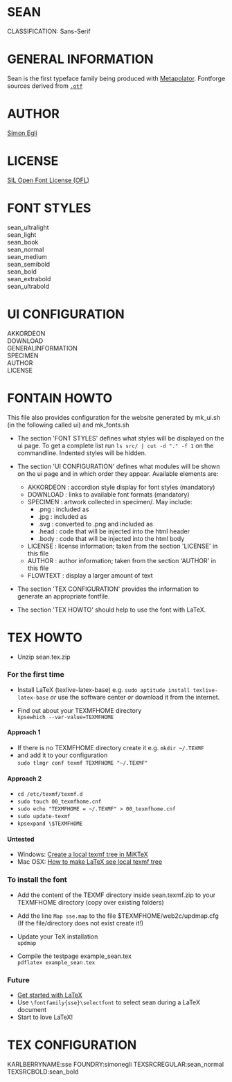 SEAN
====
CLASSIFICATION: Sans-Serif


GENERAL INFORMATION
===================
Sean is the first typeface family being produced with [Metapolator](http://metapolator.com/).
Fontforge sources derived from [`.otf`](https://github.com/davelab6/font-metapolator-sean)


AUTHOR
======
[Simon Egli](http://www.simonegli.com/)


LICENSE
=======
[SIL Open Font License (OFL)](http://scripts.sil.org/OFL)


FONT STYLES
===========
sean_ultralight    
     sean_light    
sean_book    
sean_normal    
sean_medium    
sean_semibold    
sean_bold    
sean_extrabold    
sean_ultrabold   


UI CONFIGURATION
================
AKKORDEON    
DOWNLOAD     
GENERALINFORMATION    
SPECIMEN     
AUTHOR     
LICENSE     


FONTAIN HOWTO
=============
This file also provides configuration for the website generated by 
mk_ui.sh (in the following called ui) and mk_fonts.sh

- The section 'FONT STYLES' defines what styles will be displayed on the ui 
  page. To get a complete list run `ls src/ | cut -d "." -f 1` on the 
  commandline. Indented styles will be hidden.

- The section 'UI CONFIGURATION' defines what modules will be shown on the ui 
  page and in which order they appear. Available elements are:

  - AKKORDEON :  accordion style display for font styles (mandatory)
  - DOWNLOAD  :  links to available font formats (mandatory)
  - SPECIMEN  :  artwork collected in specimen/. May include:
    - .png    :  included as <img>
    - .jpg    :  included as <img>
    - .svg    :  converted to .png and included as <img>
    - .head   :  code that will be injected into the html header
    - .body   :  code that will be injected into the html body
  - LICENSE   :  license information; 
                 taken from the section 'LICENSE' in this file
  - AUTHOR    :  author information; 
                 taken from the section 'AUTHOR' in this file
  - FLOWTEXT  :  display a larger amount of text        

- The section 'TEX CONFIGURATION' provides the information 
  to generate an appropriate fontfile.

- The section 'TEX HOWTO' should help to use the font
  with LaTeX.


TEX HOWTO
=========

- Unzip sean.tex.zip

### For the first time

- Install LaTeX (texlive-latex-base)
  e.g. `sudo aptitude install texlive-latex-base`
 _or_ use the software center 
 _or_ download it from the internet.

- Find out about your TEXMFHOME directory    
 `kpsewhich --var-value=TEXMFHOME`    

#### Approach **1**

- If there is no TEXMFHOME directory create it 
  e.g. `mkdir ~/.TEXMF`
- and add it to your configuration    
 `sudo tlmgr conf texmf TEXMFHOME "~/.TEXMF"`    

#### Approach **2**

- `cd /etc/texmf/texmf.d`
- `sudo touch 00_texmfhome.cnf`
- `sudo echo "TEXMFHOME = ~/.TEXMF" > 00_texmfhome.cnf`
- `sudo update-texmf`
- `kpsexpand \$TEXMFHOME`

#### Untested

- Windows: [Create a local texmf tree in MiKTeX](http://tex.stackexchange.com/questions/69483/create-a-local-texmf-tree-in-miktex)
- Mac OSX: [How to make LaTeX see local texmf tree](http://tex.stackexchange.com/questions/30494/how-to-make-latex-see-local-texmf-tree)

### To install the font

- Add the content of the TEXMF directory inside 
  sean.texmf.zip to your TEXMFHOME directory
  (copy over existing folders)

- Add the line `Map sse.map` 
  to the file $TEXMFHOME/web2c/updmap.cfg
  (If the file/directory does not exist create it!)

- Update your TeX installation    
 `updmap`    

- Compile the testpage example_sean.tex    
 `pdflatex example_sean.tex`


### Future

- [Get started with LaTeX](http://en.wikibooks.org/wiki/LaTeX)
- Use `\fontfamily{sse}\selectfont` to select sean
  during a LaTeX document
- Start to love LaTeX!



TEX CONFIGURATION
=================
KARLBERRYNAME:sse
FOUNDRY:simonegli
TEXSRCREGULAR:sean_normal
TEXSRCBOLD:sean_bold
